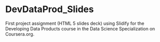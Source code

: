 # DevDataProd_Slides
First project assignment (HTML 5 slides deck) using Slidify for the Developing Data Products course in the Data Science Specialization on Coursera.org.
